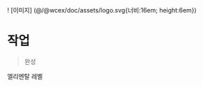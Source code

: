 <!--DESC: {icon:{name:"explore"},id:7} -->

! [이미지] (@/@wcex/doc/assets/logo.svg{너비:16em; height:6em})
# 작업
> 완성

엘리멘탈 레벨